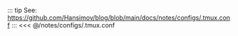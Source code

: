 ::: tip See: https://github.com/Hansimov/blog/blob/main/docs/notes/configs/.tmux.conf
:::
<<< @/notes/configs/.tmux.conf